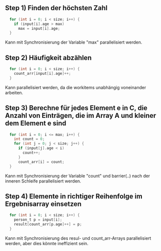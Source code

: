 ## Step 1) Finden der höchsten Zahl

```c
  for (int i = 0; i < size; i++) {
    if (input[i].age > max)
      max = input[i].age;
  }
```
Kann mit Synchronisierung der Variable "max" parallelisiert werden.


## Step 2) Häufigkeit abzählen

```c
  for (int i = 0; i < size; i++) {
    count_arr[input[i].age]++;
  }
```
Kann parallelisiert werden, da die workitems unabhängig voneinander arbeiten.


## Step 3) Berechne für jedes Element e in C, die Anzahl von Einträgen, die im Array A und kleiner dem Element e sind

```c
  for (int i = 0; i <= max; i++) {
    int count = 0;
    for (int j = 0; j < size; j++) {
      if (input[j].age < i)
        count++;
      }
      count_arr[i] = count;
  }
```
Kann mit Synchronisierung der Variable "count" und barrier(..) nach der inneren Schleife parallelisiert werden.


## Step 4) Elemente in richtiger Reihenfolge im Ergebnisarray einsetzen

```c
  for (int i = 0; i < size; i++) {
    person_t p = input[i];
    result[count_arr[p.age]++] = p;
  }
```
Kann mit Synchronisierung des resul- und count_arr-Arrays parallelisiert werden, aber dies könnte ineffizient sein.
